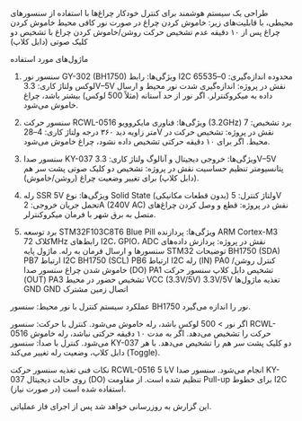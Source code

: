 طراحی یک سیستم هوشمند برای کنترل خودکار چراغ‌ها با استفاده از سنسورهای محیطی، با قابلیت‌های زیر:
خاموش کردن چراغ در صورت نور کافی محیط
خاموش کردن چراغ پس از ۱۰ دقیقه عدم تشخیص حرکت
روشن/خاموش کردن چراغ با تشخیص دو کلیک صوتی (دابل کلاپ)

 ماژول‌های مورد استفاده

1. سنسور نور GY-302 (BH1750)
ویژگی‌ها:
رابط I2C
محدوده اندازه‌گیری: 0–65535 لوکس
ولتاژ کاری: 3.3V–5V
نقش در پروژه:
اندازه‌گیری شدت نور محیط و ارسال داده به میکروکنترلر. اگر نور از حد آستانه (مثلاً 500 لوکس) بیشتر باشد، چراغ خاموش می‌شود.

2. سنسور حرکت RCWL-0516
ویژگی‌ها:
فناوری مایکروویو (3.2GHz)
برد تشخیص: 7 متر
زاویه دید ۳۶۰ درجه
ولتاژ کاری: 4–28V
نقش در پروژه:
تشخیص حرکت در محیط. اگر برای ۱۰ دقیقه حرکتی تشخیص داده نشود، چراغ خاموش می‌شود.

3. سنسور صدا KY-037
ویژگی‌ها:
خروجی دیجیتال و آنالوگ
ولتاژ کاری: 3.3V–5V
پتانسیومتر تنظیم حساسیت
نقش در پروژه:
تشخیص دو کلیک صوتی پشت سر هم (دابل کلاپ) برای تغییر وضعیت چراغ (روشن/خاموش).

4. رله SSR 5V
ویژگی‌ها:
نوع Solid State (بدون قطعات مکانیکی)
ولتاژ کنترل: 5V
تحمل جریان خروجی: 2A (240V AC)
نقش در پروژه:
قطع و وصل کردن چراغ‌های متصل به برق شهر با فرمان میکروکنترلر.

5. برد توسعه STM32F103C8T6 Blue Pill
ویژگی‌ها:
پردازنده ARM Cortex-M3
کلاک 72MHz
رابط‌های I2C، GPIO، ADC
نقش در پروژه:
پردازش داده‌های سنسورها و ارسال فرمان به رله.
ماژول
پایه STM32
توضیحات
BH1750 (SDA)
PB7
ارتباط I2C
BH1750 (SCL)
PB6
ارتباط I2C
رله (IN)
PA0
کنترل روشن/خاموش شدن چراغ
سنسور صدا (DO)
PA1
تشخیص دابل کلاپ
سنسور حرکت (OUT)
PA3
تشخیص حضور در محیط
VCC (3.3V/5V)
3.3V/5V
تغذیه ماژول‌ها
GND
GND
اتصال زمین مشترک


 عملکرد سیستم
کنترل با نور محیط:
سنسور BH1750 نور را اندازه می‌گیرد.

اگر نور > 500 لوکس باشد، رله خاموش می‌شود.
کنترل با حرکت:
سنسور RCWL-0516 حرکت را تشخیص می‌دهد.
اگر به مدت ۱۰ دقیقه حرکتی نباشد، رله خاموش می‌شود.
کنترل با صدا:
سنسور KY-037 دو کلیک پشت سر هم را تشخیص می‌دهد.
با هر دابل کلاپ، وضعیت رله تغییر می‌کند (Toggle).

 نکات فنی
تغذیه سنسور حرکت RCWL-0516 با 5V انجام می‌شود.
سنسور صدا KY-037 روی حالت دیجیتال (DO) تنظیم شده است.
از مقاومت Pull-up برای خطوط I2C استفاده شده است (در صورت نیاز).


این گزارش به روزرسانی خواهد شد پس از اجرای فاز عملیاتی.
